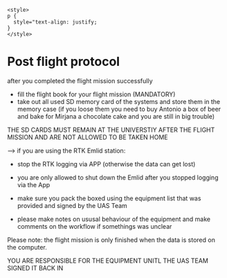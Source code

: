 ```{=html}
<style>
p {
  style="text-align: justify;
}
</style>
```
# Post flight protocol

after you completed the flight mission successfully 

  * fill the flight book for your  flight mission (MANDATORY) 
  * take out all used SD memory card of the systems and store them in the memory case (if you loose them you need to buy Antonio a box of beer and bake for Mirjana a chocolate cake and you are still in big trouble)
  
  THE SD CARDS MUST REMAIN AT THE UNIVERSTIY AFTER THE FLIGHT MISSION AND ARE NOT ALLOWED TO BE TAKEN HOME
  
  --> if you are using the RTK Emlid station: 
  * stop the RTK logging via APP (otherwise the data can get lost) 
  * you are only allowed to shut down the Emlid after you stopped logging via the App
  
  
  * make sure you pack the boxed using the equipment list that was provided and signed by the UAS Team
  * please make notes on ususal behaviour of the equipment and make comments on the workflow if somethings was unclear
  
  Please note: the flight mission is only finished when the data is stored on the computer. 
  
  YOU ARE RESPONSIBLE FOR THE EQUIPMENT UNITL THE UAS TEAM SIGNED IT BACK IN 



